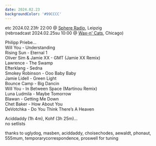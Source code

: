 ```yaml
---
date: 2024.02.23
backgroundColor: '#99CCCC'
---
```


etc 2024.02.23fr 22:00 @ [Sphere Radio](http://www.sphere-radio.net/), Leipzig  
(rebroadcast 2024.02.25su 10:00 @ [Wax-n' Cats](http://www.twitch.tv/waxncats), Chicago)  

Philipp Priebe...  
Will You - Understanding  
Rising Sun - Eternal 1  
Oliver Sim & Jamie XX - GMT (Jamie XX Remix)  
Lawrence - The Swamp  
Efterklang - Sedna  
Smokey Robinson - Ooo Baby Baby  
Jamie Lidell - Green Light  
Bounce Camp - Big Dancin  
Will You - In Between Space (Martinou Remix)  
Luna Ludmila - Maybe Tomorrow  
Blawan - Getting Me Down  
Chet Baker - How About You  
DeVotchka - Do You Think There’s A Heaven  

Aciddaddy (1h 4m), Kohf (3h 25m)...  
no setlists  

thanks to uglydog, masben, aciddaddy, choisechodes, aewaldt, phonaut, 555mum, temporarycorrespondence, proswell for tuning